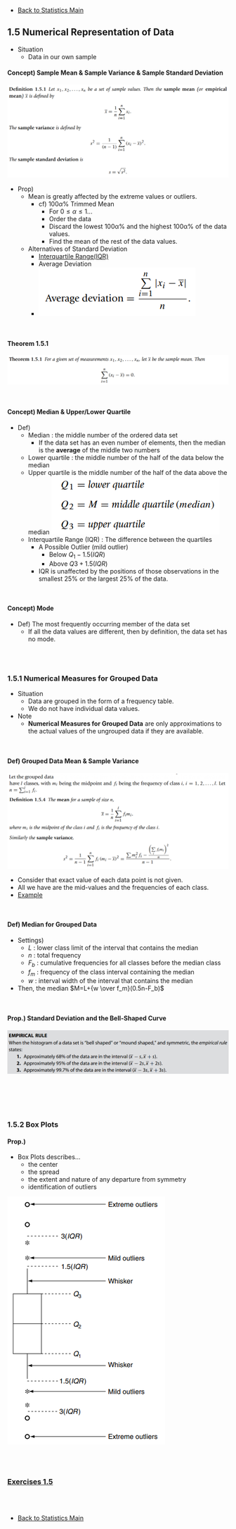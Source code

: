 * [Back to Statistics Main](../../main.md)

## 1.5 Numerical Representation of Data
* Situation
  * Data in our own sample

#### Concept) Sample Mean & Sample Variance & Sample Standard Deviation
![](images/01_05_01.png)
* Prop)
  * Mean is greatly affected by the extreme values or outliers.
    * cf) $100\alpha$% Trimmed Mean
      * For $0\le\alpha\le1$...
      * Order the data
      * Discard the lowest 100α% and the highest 100α% of the data values. 
      * Find the mean of the rest of the data values.
  * Alternatives of Standard Deviation
    * [Interquartile Range(IQR)](#concept-median--upperlower-quartile)
    * Average Deviation
    * ![](images/01_05_04.png)

<br>

#### Theorem 1.5.1
![](images/01_05_02.png)

<br>

#### Concept) Median & Upper/Lower Quartile
* Def)
  * Median : the middle number of the ordered data set
    * If the data set has an even number of elements, then the median is the **average** of the middle two numbers
  * Lower quartile : the middle number of the half of the data below the median
  * Upper quartile is the middle number of the half of the data above the median
    ![](image/../images/01_05_03.png)
  * Interquartile Range (IQR) : The difference between the quartiles
    * A Possible Outlier (mild outlier)
      * Below $Q_1 - 1.5(IQR)$ 
      * Above $Q3 + 1.5(IQR)$
    *  IQR is unaffected by the positions of those observations in the smallest 25% or the largest 25% of the data.

<br>

#### Concept) Mode
* Def) The most frequently occurring member of the data set
  * If all the data values are different, then by definition, the data set has no mode.

<br><br>

### 1.5.1 Numerical Measures for Grouped Data
* Situation
  * Data are grouped in the form of a frequency table.
  * We do not have individual data values.
* Note
  * **Numerical Measures for Grouped Data** are only approximations to the actual values of the ungrouped data if they are available.

<br>

#### Def) Grouped Data Mean & Sample Variance
![](images/01_05_05.png)
* Consider that exact value of each data point is not given.
* All we have are the mid-values and the frequencies of each class.
* [Example](images/01_05_06.png)

<br>


#### Def) Median for Grouped Data
* Settings)
  * $L$ : lower class limit of the interval that contains the median
  * $n$ : total frequency
  * $F_b$ : cumulative frequencies for all classes before the median class
  * $f_m$ : frequency of the class interval containing the median
  * $w$ : interval width of the interval that contains the median
* Then, the median $M=L+{w \over f_m}(0.5n-F_b)$

<br>

#### Prop.) Standard Deviation and the Bell-Shaped Curve
![](images/01_05_07.png)

<br>

<br><br>

### 1.5.2 Box Plots
#### Prop.)
* Box Plots describes...
  * the center
  * the spread
  * the extent and nature of any departure from symmetry
  * identification of outliers
  
![](images/01_05_08.png)

<br><br>

### [Exercises 1.5](./exercises.md)

<br><br>

* [Back to Statistics Main](../../main.md)